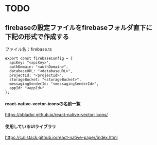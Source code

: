 # TODO <br>
## firebaseの設定ファイルをfirebaseフォルダ直下に下記の形式で作成する <br>
ファイル名：firebase.ts
```
export const firebaseConfig = {
  apiKey: "<apiKey>",
  authDomain: "<authDomain>",
  databaseURL: "<databaseURL>",
  projectId: "<projectId>",
  storageBucket: "<storageBucket>",
  messagingSenderId: "<messagingSenderId>",
  appId: "<appId>"
};
```


#### react-native-vector-iconsの名前一覧 <br>
https://oblador.github.io/react-native-vector-icons/

#### 使用しているUIライブラリ <br>
https://callstack.github.io/react-native-paper/index.html